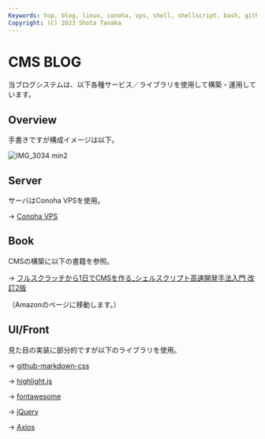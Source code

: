 ```yaml
---
Keywords: top, blog, linux, conoha, vps, shell, shellscript, bash, github-markdown-css, highlight.js
Copyright: (C) 2023 Shota Tanaka
---
```


# CMS BLOG

当ブログシステムは、以下各種サービス／ライブラリを使用して構築・運用しています。

## Overview
手書きですが構成イメージは以下。

![IMG_3034 min2](https://github.com/shotatanakait/cms_contents/assets/40833446/b65397e9-8849-46d5-b380-77431a360e15)


## Server
サーバはConoha VPSを使用。

→ <a href="https://www.conoha.jp/vps/" target="_blank" rel="noopener noreferrer">Conoha VPS</a>

## Book
CMSの構築に以下の書籍を参照。

→ <a href="https://amzn.to/3Xb5HNH" target="_blank" rel="noopener noreferrer">フルスクラッチから1日でCMSを作る_シェルスクリプト高速開発手法入門 改訂2版</a>

（Amazonのページに移動します。）

## UI/Front
見た目の実装に部分的ですが以下のライブラリを使用。

→ <a href="https://github.com/sindresorhus/github-markdown-css" target="_blank" rel="noopener noreferrer">github-markdown-css</a>

→ <a href="https://highlightjs.org" target="_blank" rel="noopener noreferrer">highlight.js</a>

→ <a href="https://fontawesome.com" target="_blank" rel="noopener noreferrer">fontawesome</a>

→ <a href="https://jquery.com" target="_blank" rel="noopener noreferrer">jQuery</a>

→ <a href="https://axios-http.com/ja" target="_blank" rel="noopener noreferrer">Axios</a>
